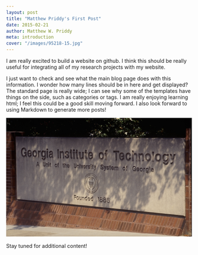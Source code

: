 ```yaml
---
layout: post
title: "Matthew Priddy's First Post"
date: 2015-02-21
author: Matthew W. Priddy
meta: introduction
cover: "/images/95218-15.jpg"
---
```


I am really excited to build a website on github.  I think this should be really useful for integrating all of my research projects with my website.

I just want to check and see what the main blog page does with this information.  I wonder how many lines should be in here and get displayed?  The standard page is really wide; I can see why some of the templates have things on the side, such as categories or tags.  I am really enjoying learning html; I feel this could be a good skill moving forward.  I also look forward to using Markdown to generate more posts!

<img src="/images/95218-15.jpg" class="img-responsive" alt="Georgia Institute of Technology Sign">

Stay tuned for additional content!
